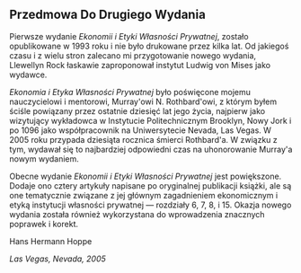 ## Przedmowa Do Drugiego Wydania

Pierwsze wydanie *Ekonomii i Etyki Własności Prywatnej*, zostało opublikowane w 1993 roku i nie było drukowane przez kilka lat. Od jakiegoś czasu i z wielu stron zalecano mi przygotowanie nowego wydania, Llewellyn Rock łaskawie zaproponował instytut Ludwig von Mises jako wydawce.

*Ekonomia i Etyka Własności Prywatnej* było poświęcone mojemu nauczycielowi i mentorowi, Murray'owi N. Rothbard'owi, z którym byłem ściśle powiązany przez ostatnie dziesięć lat jego życia, najpierw jako wizytujący wykładowca w Instytucie Politechnicznym Brooklyn, Nowy Jork i po 1096 jako współpracownik na Uniwersytecie Nevada, Las Vegas. W 2005 roku przypada dziesiąta rocznica śmierci Rothbard'a. W związku z tym, wydawał się to najbardziej odpowiedni czas na uhonorowanie Murray'a nowym wydaniem.

Obecne wydanie *Ekonomii i Etyki Własności Prywatnej* jest powiększone. Dodaje ono cztery artykuły napisane po oryginalnej publikacji książki, ale są one tematycznie związane z jej głównym zagadnieniem ekonomicznym i etyką instytucji własności prywatnej — rozdziały 6, 7, 8, i 15. Okazja nowego wydania została również wykorzystana do wprowadzenia znacznych poprawek i korekt.

Hans Hermann Hoppe

*Las Vegas, Nevada, 2005*